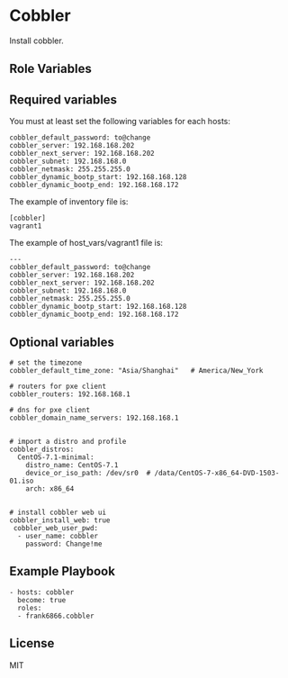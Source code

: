 Cobbler
=======

Install cobbler.

Role Variables
--------------
## Required variables

You must at least set the following variables for each hosts:

```
cobbler_default_password: to@change
cobbler_server: 192.168.168.202
cobbler_next_server: 192.168.168.202
cobbler_subnet: 192.168.168.0
cobbler_netmask: 255.255.255.0
cobbler_dynamic_bootp_start: 192.168.168.128
cobbler_dynamic_bootp_end: 192.168.168.172
```

The example of inventory file is:

```
[cobbler]
vagrant1
```

The example of host_vars/vagrant1 file is:  

```
---
cobbler_default_password: to@change
cobbler_server: 192.168.168.202
cobbler_next_server: 192.168.168.202
cobbler_subnet: 192.168.168.0
cobbler_netmask: 255.255.255.0
cobbler_dynamic_bootp_start: 192.168.168.128
cobbler_dynamic_bootp_end: 192.168.168.172

```


## Optional variables

```
# set the timezone
cobbler_default_time_zone: "Asia/Shanghai"   # America/New_York

# routers for pxe client
cobbler_routers: 192.168.168.1

# dns for pxe client
cobbler_domain_name_servers: 192.168.168.1


# import a distro and profile
cobbler_distros:
  CentOS-7.1-minimal:
    distro_name: CentOS-7.1
    device_or_iso_path: /dev/sr0  # /data/CentOS-7-x86_64-DVD-1503-01.iso
    arch: x86_64


# install cobbler web ui
cobbler_install_web: true
 cobbler_web_user_pwd:
  - user_name: cobbler
    password: Change!me
```


Example Playbook
----------------

```
- hosts: cobbler
  become: true
  roles:
  - frank6866.cobbler
```

License
-------

MIT
